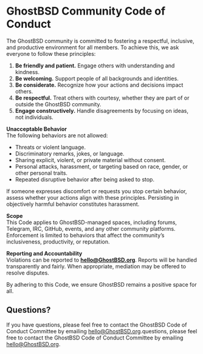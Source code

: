 GhostBSD Community Code of Conduct
==================================

The GhostBSD community is committed to fostering a respectful, inclusive, and productive environment for all members. To achieve this, we ask everyone to follow these principles:  

1. **Be friendly and patient.** Engage others with understanding and kindness.  
2. **Be welcoming.** Support people of all backgrounds and identities.  
3. **Be considerate.** Recognize how your actions and decisions impact others.  
4. **Be respectful.** Treat others with courtesy, whether they are part of or outside the GhostBSD community.  
5. **Engage constructively.** Handle disagreements by focusing on ideas, not individuals.  

**Unacceptable Behavior**  
The following behaviors are not allowed:  
- Threats or violent language.  
- Discriminatory remarks, jokes, or language.  
- Sharing explicit, violent, or private material without consent.  
- Personal attacks, harassment, or targeting based on race, gender, or other personal traits.  
- Repeated disruptive behavior after being asked to stop.  

If someone expresses discomfort or requests you stop certain behavior, assess whether your actions align with these principles. Persisting in objectively harmful behavior constitutes harassment.  

**Scope**  
This Code applies to GhostBSD-managed spaces, including forums, Telegram, IRC, GitHub, events, and any other community platforms. Enforcement is limited to behaviors that affect the community’s inclusiveness, productivity, or reputation.  

**Reporting and Accountability**  
Violations can be reported to **hello@GhostBSD.org**. Reports will be handled transparently and fairly. When appropriate, mediation may be offered to resolve disputes.  

By adhering to this Code, we ensure GhostBSD remains a positive space for all.  

## Questions?
If you have questions, please feel free to contact the GhostBSD Code of Conduct Committee by emailing [hello@GhostBSD.org](mailto:hello@GhostBSD.org?subject=Code%20of%20Conduct%20Question).questions, please feel free to contact the GhostBSD Code of Conduct Committee by emailing [hello@GhostBSD.org](mailto:hello@GhostBSD.org?subject=Code%20of%20Conduct%20Question).